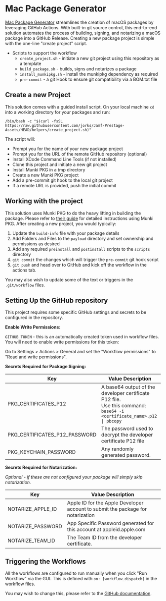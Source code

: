 # Mac Package Generator

[Mac Package Generator](https://github.com/jorks/MacPkgGen) streamlines the creation of macOS packages by leveraging GitHub Actions. With built-in git source control, this end-to-end solution automates the process of building, signing, and notarizing a macOS package into a GitHub Release. Creating a new package project is simple with the one-line "create project" script.

- Scripts to support the workflow
	- `create_project.sh` - initiate a new git project using this repository as a template
	- `build_package.sh` - builds, signs and notarizes a package 
	- `install_munkipkg.sh` - install the munkipkg dependency as required
	- `pre-commit` - a git Hook to ensure git compatibility via a BOM.txt file

## Create a new Project

This solution comes with a guided install script. On your local machine `cd` into a working directory for your packages and run:

```
/bin/bash -c "$(curl -fsSL https://raw.githubusercontent.com/jorks/Jamf-Prestage-Assets/HEAD/helpers/create_project.sh)"
```

The script will:

- Prompt you for the name of your new package project
- Prompt you for the URL of the remote GitHub repository (optional)
- Install XCode Command Line Tools (if not installed)
- Clone this project and initiate a new git project
- Install Munki PKG in a tmp directory
- Create a new Munki PKG project
- Add a pre-commit git hook to the local git project
- If a remote URL is provided, push the initial commit

## Working with the project

This solution uses Munki PKG to do the heavy lifting in building the package. Please refer to [their guide](https://www.munki.org/munki-pkg/) for detailed instructions using Munki PKG. After creating a new project, you would typically:

1. Update the `build-info` file with your package details
2. Add Folders and Files to the `payload` directory and set ownership and permissions as desired
3. Add any required `preinstall` and `postinstall` scripts to the `scripts` directory
4. `git commit` the changes which will trigger the `pre-commit` git hook script
5. `git push` and head over to GitHub and kick off the workflow in the actions tab.

You may also wish to update some of the text or triggers in the `.git/workflow` files.

## Setting Up the GitHub repository

This project requires some specific GitHub settings and secrets to be configured in the repository.

**Enable Write Permissions:**

`GITHUB_TOKEN` - this is an automatically created token used in workflow files. You will need to enable write permissions for this token:

Go to Settings > Actions > General and set the "Workflow permissions" to "Read and write permissions".

**Secrets Required for Package Signing:**

| Key                           | Value Description                                                                                                        |
|-------------------------------|--------------------------------------------------------------------------------------------------------------------------|
| PKG_CERTIFICATES_P12          | A base64 output of the developer certificate P12 file.<br>Use this command: `base64 -i <certificate_name>.p12 \| pbcopy` |
| PKG_CERTIFICATES_P12_PASSWORD | The password used to decrypt the developer certificate P12 file                                                          |
| PKG_KEYCHAIN_PASSWORD         | Any randomly generated password.                                                                                         |

**Secrets Required for Notarization:**

_Optional - if these are not configured your package will simply skip notarization._

| Key               | Value Description                                                               |
|-------------------|---------------------------------------------------------------------------------|
| NOTARIZE_APPLE_ID | Apple ID for the Apple Developer account to submit the package for notarization |
| NOTARIZE_PASSWORD | App Specific Password generated for this account at appleid.apple.com           |
| NOTARIZE_TEAM_ID  | The Team ID from the developer certificate.                                     |

## Triggering the Workflows

All the workflows are configured to run manually when you click "Run Workflow" via the GUI.
This is defined with `on: [workflow_dispatch]` in the workflow files.

You may wish to change this, please refer to the [GitHub documentation](https://docs.github.com/en/actions/using-workflows/triggering-a-workflow).
